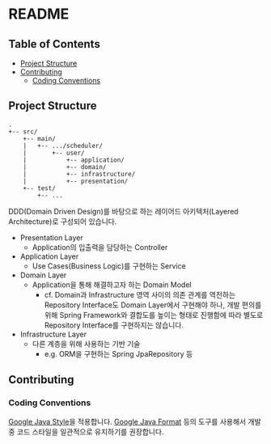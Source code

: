 # README

## Table of Contents

- [Project Structure](#project-structure)
- [Contributing](#contributing)
  - [Coding Conventions](#coding-conventions)

## Project Structure

```shell
.
+-- src/
    +-- main/
    |   +-- .../scheduler/
    |       +-- user/
    |           +-- application/
    |           +-- domain/
    |           +-- infrastructure/
    |           +-- presentation/
    +-- test/
        +-- ...
```

DDD(Domain Driven Design)를 바탕으로 하는 레이어드 아키텍처(Layered Architecture)로 구성되어 있습니다.

- Presentation Layer
  - Application의 입출력을 담당하는 Controller
- Application Layer
  - Use Cases(Business Logic)를 구현하는 Service
- Domain Layer
  - Application을 통해 해결하고자 하는 Domain Model
    - cf. Domain과 Infrastructure 영역 사이의 의존 관계를 역전하는 Repository Interface도 Domain Layer에서 구현해야 하나, 개발 편의를 위해 Spring Framework와 결합도를 높이는 형태로 진행함에 따라 별도로 Repository Interface를 구현하지는 않습니다.
- Infrastructure Layer
  - 다른 계층을 위해 사용하는 기반 기술
    - e.g. ORM을 구현하는 Spring JpaRepository 등

## Contributing

### Coding Conventions

[Google Java Style](https://google.github.io/styleguide/javaguide.html)을 적용합니다. [Google Java Format](https://github.com/google/google-java-format) 등의 도구를 사용해서 개발 중 코드 스타일을 일관적으로 유지하기를 권장합니다.
